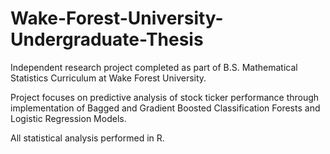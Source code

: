 # Wake-Forest-University-Undergraduate-Thesis
Independent research project completed as part of B.S. Mathematical Statistics Curriculum at Wake Forest University. 

Project focuses on predictive analysis of stock ticker performance through implementation of Bagged and Gradient Boosted Classification Forests and Logistic Regression Models. 

All statistical analysis performed in R.
